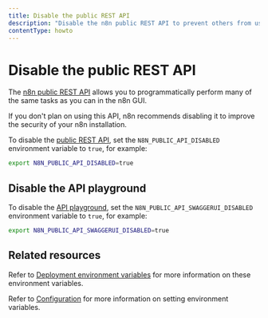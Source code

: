 ```yaml
---
title: Disable the public REST API
description: "Disable the n8n public REST API to prevent others from using it."
contentType: howto
---
```


# Disable the public REST API

The [n8n public REST API](/api/overview.md) allows you to programmatically perform many of the same tasks as you can in the n8n GUI.

If you don't plan on using this API, n8n recommends disabling it to improve the security of your n8n installation.

To disable the [public REST API](/api/overview.md), set the `N8N_PUBLIC_API_DISABLED` environment variable to `true`, for example:

```bash
export N8N_PUBLIC_API_DISABLED=true
```

## Disable the API playground

To disable the [API playground](/api/using-api-playground.md), set the `N8N_PUBLIC_API_SWAGGERUI_DISABLED` environment variable to `true`, for example:

```bash
export N8N_PUBLIC_API_SWAGGERUI_DISABLED=true
```

## Related resources

Refer to [Deployment environment variables](/hosting/configuration/environment-variables.md#deployment) for more information on these environment variables.

Refer to [Configuration](/hosting/configuration/configuration-methods.md) for more information on setting environment variables.
